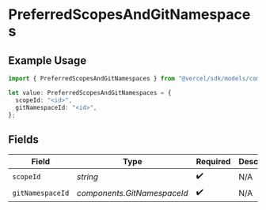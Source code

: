 # PreferredScopesAndGitNamespaces

## Example Usage

```typescript
import { PreferredScopesAndGitNamespaces } from "@vercel/sdk/models/components/authuser.js";

let value: PreferredScopesAndGitNamespaces = {
  scopeId: "<id>",
  gitNamespaceId: "<id>",
};
```

## Fields

| Field                       | Type                        | Required                    | Description                 |
| --------------------------- | --------------------------- | --------------------------- | --------------------------- |
| `scopeId`                   | *string*                    | :heavy_check_mark:          | N/A                         |
| `gitNamespaceId`            | *components.GitNamespaceId* | :heavy_check_mark:          | N/A                         |